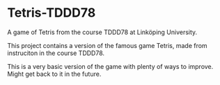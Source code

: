 # Tetris-TDDD78
A game of Tetris from the course TDDD78 at Linköping University.

This project contains a version of the famous game Tetris, made 
from instruciton in the course TDDD78. 

This is a very basic version of the game with plenty of ways to 
improve. Might get back to it in the future.  